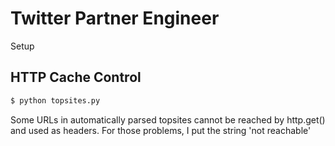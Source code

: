 Twitter Partner Engineer
========================
Setup 

## HTTP Cache Control

```bash
$ python topsites.py

```

Some URLs in automatically parsed topsites cannot be reached by http.get() and used as headers. For those problems, I put the string 'not reachable'
